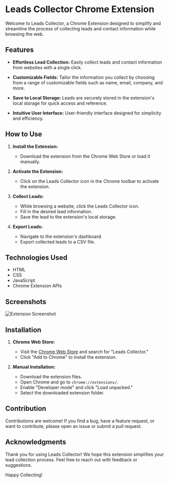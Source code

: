 # Leads Collector Chrome Extension

Welcome to Leads Collector, a Chrome Extension designed to simplify and streamline the process of collecting leads and contact information while browsing the web.

## Features

- **Effortless Lead Collection:**
  Easily collect leads and contact information from websites with a single click.

- **Customizable Fields:**
  Tailor the information you collect by choosing from a range of customizable fields such as name, email, company, and more.

- **Save to Local Storage:**
  Leads are securely stored in the extension's local storage for quick access and reference.
  
- **Intuitive User Interface:**
  User-friendly interface designed for simplicity and efficiency.

## How to Use

1. **Install the Extension:**
   - Download the extension from the Chrome Web Store or load it manually.

2. **Activate the Extension:**
   - Click on the Leads Collector icon in the Chrome toolbar to activate the extension.

3. **Collect Leads:**
   - While browsing a website, click the Leads Collector icon.
   - Fill in the desired lead information.
   - Save the lead to the extension's local storage.

4. **Export Leads:**
   - Navigate to the extension's dashboard.
   - Export collected leads to a CSV file.

## Technologies Used

- HTML
- CSS
- JavaScript
- Chrome Extension APIs

## Screenshots

![Extension Screenshot](screenshot.png)

## Installation

1. **Chrome Web Store:**
   - Visit the [Chrome Web Store](https://chrome.google.com/webstore) and search for "Leads Collector."
   - Click "Add to Chrome" to install the extension.

2. **Manual Installation:**
   - Download the extension files.
   - Open Chrome and go to `chrome://extensions/`.
   - Enable "Developer mode" and click "Load unpacked."
   - Select the downloaded extension folder.

## Contribution

Contributions are welcome! If you find a bug, have a feature request, or want to contribute, please open an issue or submit a pull request.


## Acknowledgments

Thank you for using Leads Collector! We hope this extension simplifies your lead collection process. Feel free to reach out with feedback or suggestions.

Happy Collecting!

